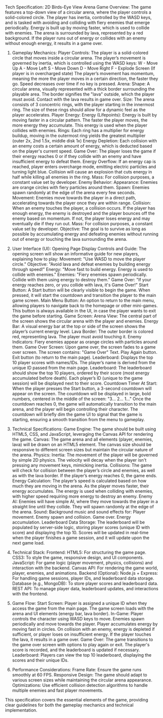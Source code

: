 Tech Specification: 2D Birds-Eye View Arena Game
Overview: The game features a top-down view of a circular arena, where the player controls a solid-colored circle. The player has inertia, controlled by the WASD keys, and is tasked with avoiding and colliding with fiery enemies that emerge periodically. Energy is built up by moving faster, which is used to collide with enemies. The arena is surrounded by lava, represented by a red background. If the player runs out of energy or collides with an enemy without enough energy, it results in a game over.

1. Gameplay Mechanics:
Player Controls:
The player is a solid-colored circle that moves inside a circular arena.
The player’s movement is governed by inertia, which is controlled using the WASD keys:
W - Move Up
A - Move Left
S - Move Down
D - Move Right
F - Explode Screen (If player is in overcharged state)
The player’s movement has momentum, meaning the more the player moves in a certain direction, the faster they go. Speed decreases over time if no key is pressed.
Arena:
Shape: A circular arena, visually represented with a thick border surrounding the playable area. The border signifies the "lava" outside, which the player must avoid. Contact with the lava results in game over.
Size: The arena consists of 3 concentric rings, with the player starting in the innermost ring. The size of these rings should allow for a dynamic feel as the player accelerates. 
Player Energy:
Energy (Lifepoints): Energy is built by moving faster in a circular pattern. The faster the player moves, the more energy they accumulate. This energy is used when the player collides with enemies.
Rings: Each ring has a multiplier for energy buildup, moving in the outermost ring yields the greatest multiplier (outer 2x, 2nd 1.5x, middle disk 1x)
Energy Depletion: Each collision with an enemy costs a certain amount of energy, which is deducted based on the player's current speed.
Game Over: The player loses the game if their energy reaches 0 or if they collide with an enemy and have insufficient energy to defeat them.
Energy Overflow: If an energy cap is reached, player enters overcharge mode, emitting electric particles and turning light blue. Collision will cause an explosion that cuts energy in half while killing all enemies in the ring.
Mass: For collision purposes, a constant value set by developer.
Enemy Behavior:
Appearance: Enemies are orange circles with fiery particles around them.
Spawn: Enemies spawn randomly at the edge of the arena every few seconds.
Movement: Enemies move towards the player in a direct path, accelerating towards the player once they are within range.
Collision: When an enemy touches the player, a collision occurs. If the player has enough energy, the enemy is destroyed and the player bounces off the enemy based on momentum. If not, the player loses energy and may eventually die if they run out.
Mass: For collision purposes, a constant value set by developer.
Objective: The goal is to survive as long as possible by accumulating energy and defeating enemies without running out of energy or touching the lava surrounding the arena.

2. User Interface (UI):
Opening Page
Display Controls and Guide:
The opening screen will show an informative guide for new players, explaining how to play:
Movement: "Use WASD to move the player circle."
Objective: "Avoid lava and defeat enemies by building energy through speed!"
Energy: "Move fast to build energy. Energy is used to collide with enemies."
Enemies: "Fiery enemies spawn periodically. Collide with them using energy to destroy them."
Game Over: "If your energy reaches zero, or you collide with lava, it's Game Over!"
Start Button:
A Start button will be clearly visible to begin the game.
When pressed, it will start the countdown and transition the player to the main game screen.
Main Menu Button:
An option to return to the main menu, allowing players to navigate back to the homepage or other mini-games.
This button is always available in the UI, in case the player wants to exit the game before starting.
Game Screen:
Arena View: The central part of the screen shows the circular arena with the player and enemies.
Energy Bar: A visual energy bar at the top or side of the screen shows the player’s current energy level.
Lava Border: The outer border is colored red, representing lava. The player must avoid touching it.
Enemy Indicators: Fiery enemies appear as orange circles with particles around them.
Game Over Screen:
Upon game over, the screen fades to a game over screen.
The screen contains:
"Game Over" Text.
Play Again button.
Exit button (to return to the main page).
Leaderboard: Displays the top 10 player scores with names/IDs. The player’s name is derived from the unique ID passed from the main page.
Leaderboard:
The leaderboard should show the top 10 players, ordered by their score (most energy accumulated before death).
Each player’s ID (unique to the game session) will be displayed next to their score.
Countdown Timer At Start:
When the player presses the Start button, a 3-second countdown will appear on the screen.
The countdown will be displayed in large, bold numbers, centered in the middle of the screen: "3... 2... 1..."
Once the countdown reaches 0, the game will automatically transition to the main arena, and the player will begin controlling their character.
The countdown will briefly dim the game UI to signal that the game is starting, ensuring a smooth transition from the menu to gameplay.

3. Technical Specifications:
Game Engine: The game should be built using HTML5, CSS, and JavaScript, leveraging the Canvas API for rendering the game.
Canvas:
The game arena and all elements (player, enemies, lava) will be drawn on an HTML5 <canvas> element.
The canvas size should be responsive to different screen sizes but maintain the circular nature of the arena.
Physics:
Inertia: The movement of the player will be governed by simple 2D physics. The velocity will decay when the player isn't pressing any movement keys, mimicking inertia.
Collisions: The game will check for collision between the player’s circle and enemies, as well as with the lava border. If the player’s energy reaches 0, the game ends.
Energy Calculation:
The player’s speed is calculated based on how much they are moving in the arena. As the player moves faster, their energy accumulates.
The energy is used when colliding with enemies, with higher speed requiring more energy to destroy an enemy.
Enemy AI: Enemies will have simple AI, where they move towards the player in a straight line until they collide. They will spawn randomly at the edge of the arena.
Sound:
Background music and sound effects for:
Player movement.
Enemy spawn and collision.
Game over.
Energy accumulation.
Leaderboard Data Storage:
The leaderboard will be populated by server-side logic, storing player scores (unique ID with score) and displaying the top 10.
Scores will be updated in real-time when the player finishes a game session, and it will update upon the next game load.

4. Technical Stack:
Frontend:
HTML5: For structuring the game page.
CSS3: To style the game, responsive design, and UI components.
JavaScript: For game logic (player movement, physics, collisions) and interaction with the backend.
Canvas API: For rendering the game world, player, enemies, and animations.
Backend (Optional):
Node.js + Express: For handling game sessions, player IDs, and leaderboard data storage.
Database (e.g., MongoDB): To store player scores and leaderboard data.
REST API: To manage player data, leaderboard updates, and interactions with the frontend.

5. Game Flow:
Start Screen:
Player is assigned a unique ID when they access the game from the main page.
The game screen loads with the arena and UI elements (energy bar, lava border).
In-Game:
Player controls the character using WASD keys to move.
Enemies spawn periodically and move towards the player.
Player accumulates energy by moving fast in circles.
On collision with an enemy, energy is depleted if sufficient, or player loses on insufficient energy.
If the player touches the lava, it results in a game over.
Game Over:
The game transitions to the game over screen with options to play again or exit.
The player's score is recorded, and the leaderboard is updated if necessary.
Leaderboard:
Players can view the top 10 leaderboard, displaying the scores and their unique IDs.

6. Performance Considerations:
Frame Rate: Ensure the game runs smoothly at 60 FPS.
Responsive Design: The game should adapt to various screen sizes while maintaining the circular arena appearance.
Optimizations: Use efficient collision detection algorithms to handle multiple enemies and fast player movements.

This specification covers the essential elements of the game, providing clear guidelines for both the gameplay mechanics and technical implementation.

